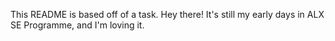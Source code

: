 This README is based off of a task.
Hey there! It's still my early days in ALX SE Programme, and I'm loving it.
